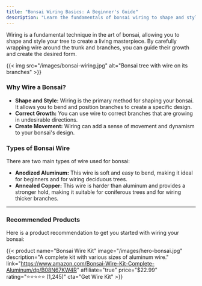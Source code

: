 ```yaml
---
title: "Bonsai Wiring Basics: A Beginner's Guide"
description: "Learn the fundamentals of bonsai wiring to shape and style your tree with confidence."
---
```


Wiring is a fundamental technique in the art of bonsai, allowing you to shape and style your tree to create a living masterpiece. By carefully wrapping wire around the trunk and branches, you can guide their growth and create the desired form.

{{< img src="/images/bonsai-wiring.jpg" alt="Bonsai tree with wire on its branches" >}}

### Why Wire a Bonsai?

*   **Shape and Style:** Wiring is the primary method for shaping your bonsai. It allows you to bend and position branches to create a specific design.
*   **Correct Growth:** You can use wire to correct branches that are growing in undesirable directions.
*   **Create Movement:** Wiring can add a sense of movement and dynamism to your bonsai's design.

### Types of Bonsai Wire

There are two main types of wire used for bonsai:

*   **Anodized Aluminum:** This wire is soft and easy to bend, making it ideal for beginners and for wiring deciduous trees.
*   **Annealed Copper:** This wire is harder than aluminum and provides a stronger hold, making it suitable for coniferous trees and for wiring thicker branches.

---

### Recommended Products

Here is a product recommendation to get you started with wiring your bonsai:

{{< product name="Bonsai Wire Kit" image="/images/hero-bonsai.jpg" description="A complete kit with various sizes of aluminum wire." link="https://www.amazon.com/Bonsai-Wire-Kit-Complete-Aluminum/dp/B08N67KW4R" affiliate="true" price="$22.99" rating="⭐⭐⭐⭐⭐ (1,245)" cta="Get Wire Kit" >}}
